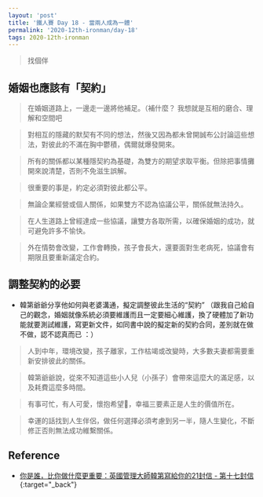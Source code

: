 ```yaml
---
layout: 'post'
title: '鐵人賽 Day 18 - 當兩人成為一體'
permalink: '2020-12th-ironman/day-18'
tags: 2020-12th-ironman 
---
```


> 找個伴

## 婚姻也應該有「契約」

> 在婚姻道路上，一邊走一邊將他補足。（補什麼？ 我想就是互相的磨合、理解和空間吧

> 對相互的隱藏的默契有不同的想法，然後又因為都未曾開誠布公討論這些想法，對彼此的不滿在胸中鬱積，偶爾就爆發開來。

> 所有的關係都以某種隱契約為基礎，為雙方的期望求取平衡。但除把事情攤開來說清楚，否則不免滋生誤解。

> 很重要的事是，約定必須對彼此都公平。

> 無論企業經營或個人關係，如果雙方不認為協議公平，關係就無法持久。

> 在人生道路上曾經達成一些協議，讓雙方各取所需，以確保婚姻的成功，就可避免許多不愉快。

> 外在情勢會改變，工作會轉換，孩子會長大，還要面對生老病死，協議會有期限且要重新議定合約。

## 調整契約的必要

- 韓第爺爺分享他如何與老婆溝通，擬定調整彼此生活的“契約” （跟我自己給自己的觀念，婚姻就像系統必須要維護而且一定要細心維護，換了硬體加了新功能就要測試維護，寫更新文件，如同書中說的擬定新的契約合同，差別就在做不做，認不認真而已 ：）

> 人到中年，環境改變，孩子離家，工作枯竭或改變時，大多數夫妻都需要重新安排彼此的關係。

> 韓第爺爺說，從來不知道這些小人兒（小孫子）會帶來這麼大的滿足感，以及耗費這麼多時間。

> 有事可忙，有人可愛，懷抱希望，幸福三要素正是人生的價值所在。

> 幸運的話找到人生伴侶，做任何選擇必須考慮到另一半，隨人生變化，不斷修正否則無法成功維繫關係。


## Reference 

- [你是誰，比你做什麼更重要：英國管理大師韓第寫給你的21封信 - 第十七封信](https://www.books.com.tw/products/0010862692){:target="_back"}
